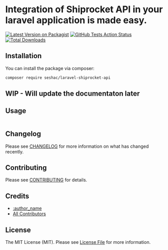 # Integration of Shiprocket API in your laravel application is made easy.

[![Latest Version on Packagist](https://img.shields.io/packagist/v/sesha/laravel-shiprocket-api.svg?style=flat-square)](https://packagist.org/packages/sesha/laravel-shiprocket-api)
[![GitHub Tests Action Status](https://img.shields.io/github/workflow/status/sesha/laravel-shiprocket-api/run-tests?label=tests)](https://github.com/sesha/laravel-shiprocket-api/actions?query=workflow%3Arun-tests+branch%3Amaster)
[![Total Downloads](https://img.shields.io/packagist/dt/sesha/laravel-shiprocket-api.svg?style=flat-square)](https://packagist.org/packages/sesha/laravel-shiprocket-api)

## Installation

You can install the package via composer:

```bash
composer require seshac/laravel-shiprocket-api
```

## WIP - Will update the documentaton later


## Usage

``` php
```

## Changelog

Please see [CHANGELOG](CHANGELOG.md) for more information on what has changed recently.

## Contributing

Please see [CONTRIBUTING](CONTRIBUTING.md) for details.

## Credits

- [:author_name](https://github.com/seshac)
- [All Contributors](../../contributors)

## License

The MIT License (MIT). Please see [License File](LICENSE) for more information.
